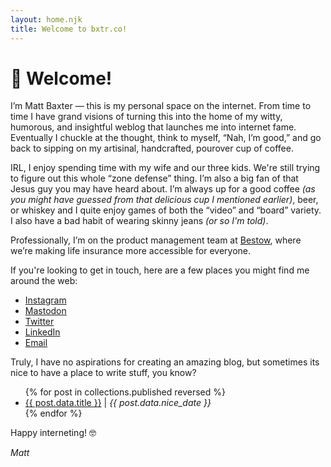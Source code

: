 ```yaml
---
layout: home.njk
title: Welcome to bxtr.co!
---
```

# 👋 Welcome!

I’m Matt Baxter — this is my personal space on the internet. From time to time I have grand visions of turning this into the home of my witty, humorous, and insightful weblog that launches me into internet fame. Eventually I chuckle at the thought, think to myself, “Nah, I’m good,” and go back to sipping on my artisinal, handcrafted, pourover cup of coffee.

IRL, I enjoy spending time with my wife and our three kids. We're still trying to figure out this whole “zone defense” thing. I’m also a big fan of that Jesus guy you may have heard about. I’m always up for a good coffee _(as you might have guessed from that delicious cup I mentioned earlier)_, beer, or whiskey and I quite enjoy games of both the “video” and “board” variety. I also have a bad habit of wearing skinny jeans _(or so I'm told)_.

Professionally, I’m on the product management team at [Bestow](https://bestow.com/ "Bestow"), where we’re making life insurance more accessible for everyone.

If you're looking to get in touch, here are a few places you might find me around the web:

<ul class="emoji-list">
  <li data-emoji="📷"><a href="https://www.instagram.com/mbxtr" title="@mbxtr on Instagram">Instagram</a></li>
  <li data-emoji="🐘"><a rel="me" href="https://mastodon.social/@mbxtr" title="@mbxtr@mastodon.social on Mastodon">Mastodon</a></li>
  <li data-emoji="🐦"><a href="https://www.twitter.com/mbxtr" title="@mbxtr on Twitter">Twitter</a></li>
  <li data-emoji="💼"><a href="http://www.linkedin.com/in/mbxtr/en" title="Connect on LinkedIn!">LinkedIn</a></li>
  <li data-emoji="✉️"><a href="mailto:matt.baxter@gmail.com" title="Email me!">Email</a></li>
</ul>

Truly, I have no aspirations for creating an amazing blog, but sometimes its nice to have a place to write stuff, you know?

<ul>
{% for post in collections.published reversed %}
  <li><a href="{{ post.url }}">{{ post.data.title }}</a> | <em>{{ post.data.nice_date }}</em></li>
{% endfor %}
</ul>

Happy interneting! 🤓

_Matt_